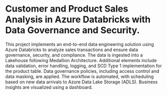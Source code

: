 # Customer and Product Sales Analysis in Azure Databricks with Data Governance and Security.

This project implements an end-to-end data engineering solution using Azure Databricks to analyze sales transactions and ensure data governance, security, and compliance. The data is ingested into a Lakehouse following Medallion Architecture. Additional elements include data validation, error handling, logging, and SCD Type 1 implementation for the product table. Data governance policies, including access control and data masking, are applied. The workflow is automated, with scheduling based on new data arrivals to Azure Data Lake Storage (ADLS). Business insights are visualized using a dashboard.
